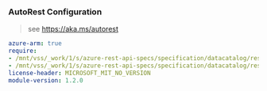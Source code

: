### AutoRest Configuration

> see https://aka.ms/autorest

``` yaml
azure-arm: true
require:
- /mnt/vss/_work/1/s/azure-rest-api-specs/specification/datacatalog/resource-manager/readme.md
- /mnt/vss/_work/1/s/azure-rest-api-specs/specification/datacatalog/resource-manager/readme.go.md
license-header: MICROSOFT_MIT_NO_VERSION
module-version: 1.2.0
```